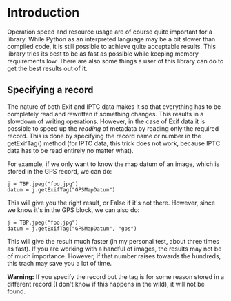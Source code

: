 # Introduction #

Operation speed and resource usage are of course quite important for a library. While Python as an interpreted language may be a bit slower than compiled code, it is still possible to achieve quite acceptable results. This library tries its best to be as fast as possible while keeping memory requirements low. There are also some things a user of this library can do to get the best results out of it.

## Specifying a record ##

The nature of both Exif and IPTC data makes it so that everything has to be completely read and rewritten if something changes. This results in a slowdown of writing operations. However, in the case of Exif data it is possible to speed up the _reading_ of metadata by reading only the required record. This is done by specifying the record name or number in the getExifTag() method (for IPTC data, this trick does not work, because IPTC data has to be read entirely no matter what).

For example, if we only want to know the map datum of an image, which is stored in the GPS record, we can do:
```
j = TBP.jpeg("foo.jpg")
datum = j.getExifTag("GPSMapDatum")
```
This will give you the right result, or False if it's not there. However, since we know it's in the GPS block, we can also do:
```
j = TBP.jpeg("foo.jpg")
datum = j.getExifTag("GPSMapDatum", "gps")
```
This will give the result much faster (in my personal test, about three times as fast). If you are working with a handful of images, the results may not be of much importance. However, if that number raises towards the hundreds, this trach may save you a lot of time.

**Warning:** If you specify the record but the tag is for some reason stored in a different record (I don't know if this happens in the wild), it will not be found.